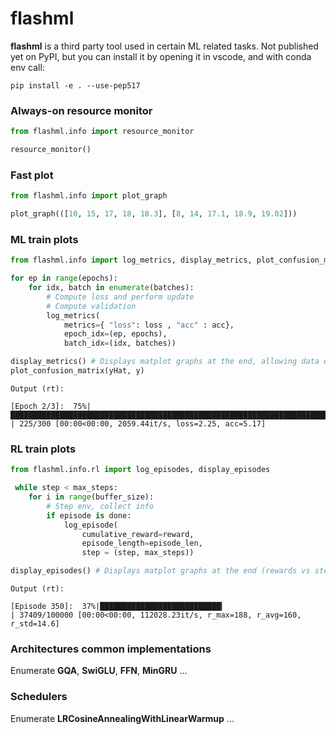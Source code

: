 # flashml

**flashml** is a third party tool used in certain ML related tasks. Not published yet on PyPI,
but you can install it by opening it in vscode, and with conda env call:

```
pip install -e . --use-pep517
```

### Always-on resource monitor
```python
from flashml.info import resource_monitor

resource_monitor()
```

### Fast plot
```python
from flashml.info import plot_graph

plot_graph(([10, 15, 17, 18, 18.3], [8, 14, 17.1, 18.9, 19.02]))
```

### ML train plots

```python
from flashml.info import log_metrics, display_metrics, plot_confusion_matrix

for ep in range(epochs):
    for idx, batch in enumerate(batches):    
        # Compute loss and perform update
        # Compute validation
        log_metrics(
            metrics={ "loss": loss , "acc" : acc},
            epoch_idx=(ep, epochs),
            batch_idx=(idx, batches))

display_metrics() # Displays matplot graphs at the end, allowing data export as csv
plot_confusion_matrix(yHat, y)
```

```
Output (rt):

[Epoch 2/3]:  75%|████████████████████████████████████████████████████████████████████████                        | 225/300 [00:00<00:00, 2059.44it/s, loss=2.25, acc=5.17]

```


### RL train plots

```python
from flashml.info.rl import log_episodes, display_episodes

 while step < max_steps:
    for i in range(buffer_size):
        # Step env, collect info
        if episode is done:
            log_episode(
                cumulative_reward=reward,
                episode_length=episode_len,
                step = (step, max_steps))

display_episodes() # Displays matplot graphs at the end (rewards vs step/epoch, ep_len vs step/epoch), allowing data export as csv
```

```
Output (rt):

[Episode 350]:  37%|███████████████████████████▎                                             | 37409/100000 [00:00<00:00, 112028.23it/s, r_max=188, r_avg=160, r_std=14.6]

```

### Architectures common implementations
Enumerate **GQA**, **SwiGLU**, **FFN**, **MinGRU** ...

### Schedulers
Enumerate **LRCosineAnnealingWithLinearWarmup** ...